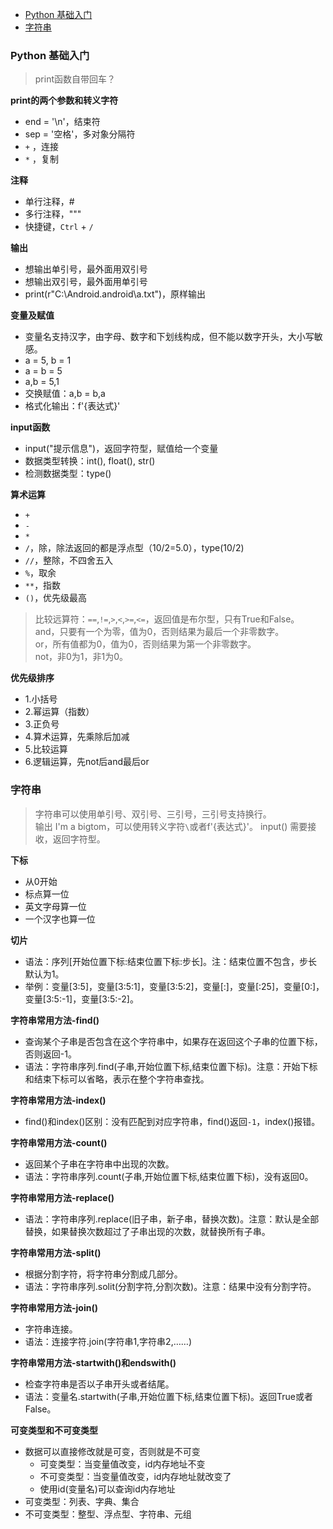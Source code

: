 <!-- TOC -->

- [Python 基础入门](#python-基础入门)
- [字符串](#字符串)

<!-- /TOC -->


### Python 基础入门
> print函数自带回车？  

**print的两个参数和转义字符**
- end = '\n'，结束符
- sep = '空格'，多对象分隔符
- `+` ，连接
- `*` ，复制

**注释**
- 单行注释，#
- 多行注释，"""
- 快捷键，`Ctrl` + `/`

**输出**
- 想输出单引号，最外面用双引号
- 想输出双引号，最外面用单引号
- print(r"C:\Android\.android\a.txt")，原样输出

**变量及赋值**
- 变量名支持汉字，由字母、数字和下划线构成，但不能以数字开头，大小写敏感。
- a = 5, b = 1
- a = b = 5
- a,b = 5,1
- 交换赋值：a,b = b,a
- 格式化输出：f'{表达式}'

**input函数**
- input("提示信息")，返回字符型，赋值给一个变量
- 数据类型转换：int(), float(), str()
- 检测数据类型：type()

**算术运算**
- `+`
- `-`
- `*`
- `/`，除，除法返回的都是浮点型（10/2=5.0），type(10/2)
- `//`，整除，不四舍五入
- `%`，取余
- `**`，指数
- `()`，优先级最高

> 比较远算符：`==`,`!=`,`>`,`<`,`>=`,`<=`，返回值是布尔型，只有True和False。   
> and，只要有一个为零，值为0，否则结果为最后一个非零数字。    
> or，所有值都为0，值为0，否则结果为第一个非零数字。  
> not，非0为1，非1为0。  

**优先级排序**
- 1.小括号
- 2.幂运算（指数）
- 3.正负号
- 4.算术运算，先乘除后加减
- 5.比较运算
- 6.逻辑运算，先not后and最后or


### 字符串
> 字符串可以使用单引号、双引号、三引号，三引号支持换行。   
> 输出 I'm a bigtom，可以使用转义字符`\`或者f'{表达式}'。
> input() 需要接收，返回字符型。  

**下标**
- 从0开始
- 标点算一位
- 英文字母算一位
- 一个汉字也算一位

**切片**
- 语法：序列[开始位置下标:结束位置下标:步长]。注：结束位置不包含，步长默认为1。
- 举例：变量[3:5]，变量[3:5:1]，变量[3:5:2]，变量[:]，变量[:25]，变量[0:]，变量[3:5:-1]，变量[3:5:-2]。

**字符串常用方法-find()**
- 查询某个子串是否包含在这个字符串中，如果存在返回这个子串的位置下标，否则返回-1。
- 语法：字符串序列.find(子串,开始位置下标,结束位置下标)。注意：开始下标和结束下标可以省略，表示在整个字符串查找。

**字符串常用方法-index()**
- find()和index()区别：没有匹配到对应字符串，find()返回`-1`，index()报错。

**字符串常用方法-count()**
- 返回某个子串在字符串中出现的次数。
- 语法：字符串序列.count(子串,开始位置下标,结束位置下标)，没有返回0。

**字符串常用方法-replace()**
- 语法：字符串序列.replace(旧子串，新子串，替换次数)。注意：默认是全部替换，如果替换次数超过了子串出现的次数，就替换所有子串。

**字符串常用方法-split()**
- 根据分割字符，将字符串分割成几部分。
- 语法：字符串序列.solit(分割字符,分割次数)。注意：结果中没有分割字符。

**字符串常用方法-join()**
- 字符串连接。
- 语法：连接字符.join(字符串1,字符串2,……)

**字符串常用方法-startwith()和endswith()**
- 检查字符串是否以子串开头或者结尾。
- 语法：变量名.startwith(子串,开始位置下标,结束位置下标)。返回True或者False。

**可变类型和不可变类型**
- 数据可以直接修改就是可变，否则就是不可变
  - 可变类型：当变量值改变，id内存地址不变
  - 不可变类型：当变量值改变，id内存地址就改变了
  - 使用id(变量名)可以查询id内存地址
- 可变类型：列表、字典、集合
- 不可变类型：整型、浮点型、字符串、元组



